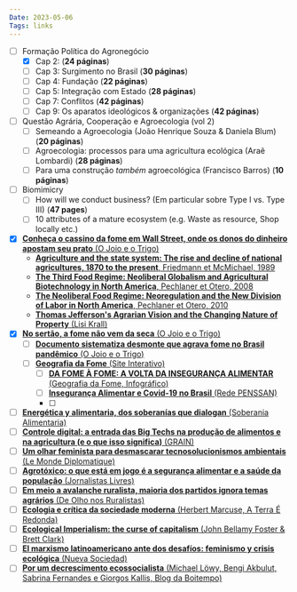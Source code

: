 ```yaml
---
Date: 2023-05-06
Tags: links
---
```


- [ ] Formação Política do Agronegócio
	- [x] Cap 2: (**24 páginas**)
	- [ ] Cap 3: Surgimento no Brasil (**30 páginas**)
	- [ ] Cap 4: Fundação (**22 páginas**)
	- [ ] Cap 5: Integração com Estado (**28 páginas**)
	- [ ] Cap 7: Conflitos (**42 páginas**)
	- [ ] Cap 9: Os aparatos ideológicos & organizações (**42 páginas**)
- [ ] Questão Agrária, Cooperação e Agroecologia (vol 2)
	- [ ] Semeando a Agroecologia (João Henrique Souza & Daniela Blum) (**20 páginas**)
	- [ ] Agroecologia: processos para uma agricultura ecológica (Araê Lombardi) (**28 páginas**)
	- [ ] Para uma construção *também* agroecológica (Francisco Barros) (**10 páginas**)
- [ ] Biomimicry
	- [ ] How will we conduct business? (Em particular sobre Type I vs. Type III) (**47 pages**)
	- [ ] 10 attributes of a mature ecosystem (e.g. Waste as resource, Shop locally etc.)
- [x] [**Conheça o cassino da fome em Wall Street, onde os donos do dinheiro apostam seu prato** (O Joio e o Trigo)](https://ojoioeotrigo.com.br/2021/11/conheca-o-cassino-da-fome-em-wall-street-onde-os-donos-do-dinheiro-apostam-seu-prato/)
	- [**Agriculture and the state system: The rise and decline of national agricultures, 1870 to the present**, Friedmann et McMichael, 1989](https://www.researchgate.net/profile/Philip-Mcmichael/publication/309717358_The_world-historical_development_of_agriculture_western_agriculture_in_comparative_perspective/links/6231f874069a350c8b922051/The-world-historical-development-of-agriculture-western-agriculture-in-comparative-perspective.pdf)
	- [**The Third Food Regime: Neoliberal Globalism and Agricultural Biotechnology in North America**, Pechlaner et Otero, 2008](https://onlinelibrary.wiley.com/doi/pdf/10.1111/j.1467-9523.2008.00469.x?casa_token=rME5wKJtGqsAAAAA:2UnMVCVq--R58QqRQm6ZaoN7r-et5C4jk5Wuh6cLlbBJ8Aq7z6URgCXjSLwls6ZnacceSnhcDWivYXQ0Xw)
	- [**The Neoliberal Food Regime: Neoregulation and the New Division of Labor in North America**, Pechlaner et Otero, 2010](https://onlinelibrary.wiley.com/doi/pdf/10.1111/j.1549-0831.2009.00006.x?casa_token=TQ76vna3nMcAAAAA:mvK34UkXBKcBse2BV8h2vrKOQ8LWJp38uT_eI0xVTXpbdeOWrgG62SJRzjtZWtGmWRRebjOo5PADJRBS5w)
	- [**Thomas Jefferson's Agrarian Vision and the Changing Nature of Property** (Lisi Krall)](https://www.jstor.org/stable/pdf/4227751.pdf?casa_token=QSmWt3WPGOMAAAAA:E9QinOLMZ5YO0WATLKU9gpKqqeC9T5CNnKpCZFnyx519SchN_9LaqzgMPmcEd2GTePs6SGxuVKv3u2VYulHKFltJpmtJtGBJVtOitxBZfRKMbjRELhZeaQ)
- [x] [**No sertão, a fome não vem da seca** (O Joio e o Trigo)](https://ojoioeotrigo.com.br/2022/05/no-sertao-a-fome-nao-vem-da-seca/)
	- [ ] [**Documento sistematiza desmonte que agrava fome no Brasil pandêmico** (O Joio e o Trigo)](https://ojoioeotrigo.com.br/2021/07/documento-sistematiza-desmonte-que-agrava-fome-no-brasil-pandemico/)
	- [ ] [**Geografia da Fome** (Site Interativo)](http://geografiadafome.fsp.usp.br/)
		- [ ] [**DA FOME À FOME: A VOLTA DA INSEGURANÇA ALIMENTAR** (Geografia da Fome, Infográfico)](http://geografiadafome.fsp.usp.br/geografia-da-fome-e-da-inseguranca-alimentar/)
		- [ ] [**Insegurança Alimentar e Covid-19 no Brasil** (Rede PENSSAN)](https://olheparaafome.com.br/wp-content/uploads/2022/06/Relatorio-II-VIGISAN-2022.pdf)
		- [ ] 
- [ ] [**Energética y alimentaria, dos soberanías que dialogan** (Soberania Alimentaria)](https://soberaniaalimentaria.info/numeros-publicados/77-numero-41/875-energetica-y-alimentaria-dos-soberanias-que-dialogan?utm_source=pocket_mylist)
- [ ] [**Controle digital: a entrada das Big Techs na produção de alimentos e na agricultura (e o que isso significa)** (GRAIN)](https://grain.org/en/article/6604-controle-digital-a-entrada-das-big-techs-na-producao-de-alimentos-e-na-agricultura-e-o-que-isso-significa?utm_source=pocket_mylist)
- [ ] [**Um olhar feminista para desmascarar tecnosolucionismos ambientais** (Le Monde Diplomatique)](https://diplomatique.org.br/um-olhar-feminista-para-desmascarar-tecnosolucionismos-ambientais/?utm_source=pocket_mylist)
- [ ] [**Agrotóxico: o que está em jogo é a segurança alimentar e a saúde da população** (Jornalistas Livres)](https://jornalistaslivres.org/agrotoxico-o-que-esta-em-jogo-e-a-seguranca-alimentar-e-a-saude-da-populacao/?utm_source=pocket_mylist)
- [ ] [**Em meio a avalanche ruralista, maioria dos partidos ignora temas agrários** (De Olho nos Ruralistas)](https://deolhonosruralistas.com.br/2022/02/07/em-meio-a-avalanche-ruralista-maioria-dos-partidos-ignora-temas-agrarios/?utm_source=pocket_mylist)
- [ ] [**Ecologia e crítica da sociedade moderna** (Herbert Marcuse, A Terra É Redonda)](https://aterraeredonda.com.br/ecologia-e-critica-da-sociedade-moderna/?doing_wp_cron=1636728511.0895779132843017578125&utm_source=pocket_mylist)
- [ ] [**Ecological Imperialism: the curse of capitalism** (John Bellamy Foster & Brett Clark)](https://socialistregister.com/index.php/srv/article/view/5817/2713?utm_source=pocket_mylist)
- [ ] [**El marxismo latinoamericano ante dos desafíos: feminismo y crisis ecológica** (Nueva Sociedad)](https://nuso.org/articulo/el-marxismo-latinoamericano-ante-dos-desafios-feminismo-y-crisis-ecologica/?utm_source=pocket_mylist)
- [ ] [**Por um decrescimento ecossocialista** (Michael Löwy, Bengi Akbulut, Sabrina Fernandes e Giorgos Kallis, Blog da Boitempo)](https://blogdaboitempo.com.br/2022/05/12/por-um-decrescimento-ecossocialista/?utm_source=pocket_mylist)
